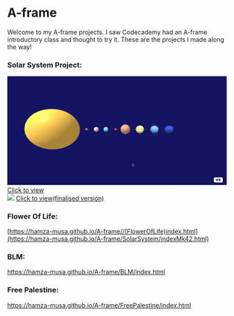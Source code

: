 # A-frame

Welcome to my A-frame projects. I saw Codecademy had an A-frame introductory class and thought to try it. These are the projects I made along the way!

### Solar System Project:

<img src="/SolarSystem/imgs/SolarSystem1.gif" target="_blank">
<a href="https://hamza-musa.github.io/A-frame/SolarSystem/indexPt1.html" target="_blank">Click to view</a>

<br>

<img src="/SolarSystem/imgs/SolarSystemM42.gif" target="_blank">
<a href="https://hamza-musa.github.io/A-frame/SolarSystem/indexMk42.html" target="_blank">Click to view(finalised version)</a>

### Flower Of Life:

[https://hamza-musa.github.io/A-frame//(FlowerOfLife)index.html](https://hamza-musa.github.io/A-frame/SolarSystem/indexMk42.html)

### BLM:

https://hamza-musa.github.io/A-frame/BLM/index.html

### Free Palestine:

https://hamza-musa.github.io/A-frame/FreePalestine/index.html
